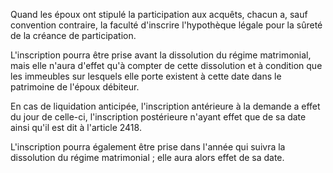 Quand les époux ont stipulé la participation aux acquêts, chacun a, sauf convention contraire, la faculté d'inscrire l'hypothèque légale pour la sûreté de la créance de participation.

L'inscription pourra être prise avant la dissolution du régime matrimonial, mais elle n'aura d'effet qu'à compter de cette dissolution et à condition que les immeubles sur lesquels elle porte existent à cette date dans le patrimoine de l'époux débiteur.

En cas de liquidation anticipée, l'inscription antérieure à la demande a effet du jour de celle-ci, l'inscription postérieure n'ayant effet que de sa date ainsi qu'il est dit à l'article 2418.

L'inscription pourra également être prise dans l'année qui suivra la dissolution du régime matrimonial ; elle aura alors effet de sa date.
